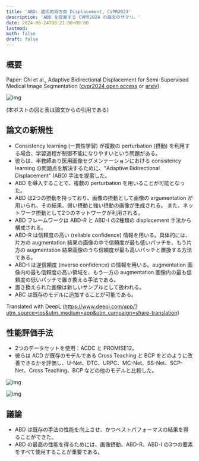 ```yaml
---
title: 'ABD: 適応的双方向 Displacement, CVPR2024'
description: 'ABD を提案する CVPR2024 の論文のサマリ。'
date: 2024-06-24T08:21:00+09:00
lastmod: 
math: false
draft: false
---
```


## 概要

Paper: Chi et al., Adaptive Bidirectional Displacement for Semi-Supervised Medical Image Segmentation ([cvpr2024 open access](https://openaccess.thecvf.com/content/CVPR2024/papers/Chi_Adaptive_Bidirectional_Displacement_for_Semi-Supervised_Medical_Image_Segmentation_CVPR_2024_paper.pdf) or [arxiv](https://arxiv.org/abs/2405.00378)).

![img](https://img.tsuji.tech/abd-cvpr2024-0.jpg)

(本ポストの図と表は論文からの引用である)

## 論文の新規性

* Consistency learning (一貫性学習) が複数の perturbation (摂動) を利用する場合、学習過程が制御不能になりやすいという問題がある。
* 彼らは、半教師あり医用画像セグメンテーションにおける consistency learning の問題点を解決するために、"Adaptive Bidirectional Displacement" (ABD) 手法を提案した。
* ABD を導入することで、複数の perturbation を用いることが可能となった。
* ABD は2つの摂動を持っており、画像の摂動として画像の argumentation が用いられ、その結果、弱い摂動と強い摂動の画像が生成される。 また、ネットワーク摂動として2つのネットワークが利用される。
* ABD フレームワークは ABD-R と ABD-I の2種類の displacement 手法から構成される。
* ABD-R は信頼度の高い (reliable confidence) 情報を用いる。具体的には、片方の augmentation 結果の画像の中で信頼度が最も低いパッチを、もう片方の augmentation 結果画像のうち信頼度が最も高いパッチと置換する方法である。
* ABD-I は逆信頼度 (inverse confidence) の情報を用いる。augmentation 画像内の最も信頼度の高い領域を、もう一方の augmentation 画像内の最も信頼度の低いパッチで置き換える手法である。
* 置き換えられた画像は新しいサンプルとして扱われる。
* ABC は既存のモデルに追加することが可能である。

Translated with DeepL (https://www.deepl.com/app/?utm_source=ios&utm_medium=app&utm_campaign=share-translation)

## 性能評価手法

* 2つのデータセットを使用：ACDC と PROMISE12。
* 彼らは ACD が既存のモデルである Cross Teaching と BCP をどのように改善できるかを評価し、U-Net、DTC、URPC、MC-Net、SS-Net、SCP-Net、Cross Teaching、BCP などの他のモデルと比較した。

![img](https://img.tsuji.tech/abd-cvpr2024-1.jpg)

![img](https://img.tsuji.tech/abd-cvpr2024-2.jpg)

## 議論

* ABD は既存の手法の性能を向上させ、かつベストパフォーマスの結果を得ることができた。
* ABD の最高の性能を得るためには、画像摂動、ABD-R、ABD-I の3つの要素をすべて使用することが重要である。
